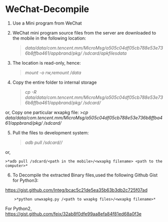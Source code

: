 # WeChat-Decompile

1. Use a Mini program from WeChat
2. WeChat mini program source files from the server are downloaded to the mobile in the following location:
    >*data/data/com.tencent.mm/MicroMsg/a505c04df05cb788e53e736b8ffba461/appbrand/pkg/<wxapkg filename> /sdcard/apkfilesdata*
  
3. The location is read-only, hence:
    >*mount -o rw,remount /data*
  
4. Copy the entire folder to internal storage
    >*cp -R data/data/com.tencent.mm/MicroMsg/a505c04df05cb788e53e736b8ffba461/appbrand/pkg/ /sdcard/*
  
  or, Copy one particular wxapkg file:
    >*cp data/data/com.tencent.mm/MicroMsg/a505c04df05cb788e53e736b8ffba461/appbrand/pkg/<wxapkg filename> /sdcard/*

5. Pull the files to development system:
    >*adb pull /sdcard/<path in the mobile>/ <path to the computer>*
  
  or, 
  
    >*adb pull /sdcard/<path in the mobile>/<wxapkg filename> <path to the computer>*
  
 6. To Decompile the extracted Binary files,used the following Github Gist for Python3:
        
   https://gist.github.com/Integ/bcac5c21de5ea35b63b3db2c725f07ad      
  
        >*python unwxapkg.py /<path to wxapkg files>/<wxapkg filename>*
  
  For Python2, 
  https://gist.github.com/feix/32ab8f0dfe99aa8efa84f81ed68a0f3e
  
 
